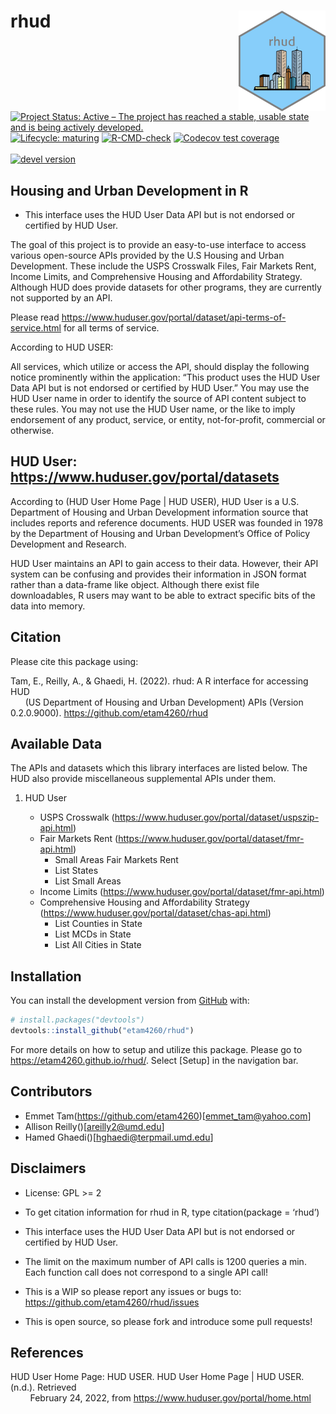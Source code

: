 
<!-- README.md is generated from README.Rmd. Please edit that file -->

# rhud <img src='man/figures/logo.png' align="right" width="139"/>

<!-- badges: start -->

[![Project Status: Active – The project has reached a stable, usable
state and is being actively
developed.](https://www.repostatus.org/badges/latest/active.svg)](https://www.repostatus.org/#active)
[![Lifecycle:
maturing](https://img.shields.io/badge/lifecycle-maturing-blue.svg)](https://www.tidyverse.org/lifecycle/#maturing)
[![R-CMD-check](https://github.com/etam4260/rhud/workflows/R-CMD-check/badge.svg)](https://github.com/etam4260/rhud/actions)
[![Codecov test
coverage](https://codecov.io/gh/etam4260/rhud/branch/main/graph/badge.svg)](https://codecov.io/gh/etam4260/rhud?branch=main)
<br/> <br/> [![devel
version](https://img.shields.io/badge/devel%20version-0.2.0.9000-yellow)]()

<!-- badges: end -->

## Housing and Urban Development in R

-   This interface uses the HUD User Data API but is not endorsed or
    certified by HUD User.

The goal of this project is to provide an easy-to-use interface to
access various open-source APIs provided by the U.S Housing and Urban
Development. These include the USPS Crosswalk Files, Fair Markets Rent,
Income Limits, and Comprehensive Housing and Affordability Strategy.
Although HUD does provide datasets for other programs, they are
currently not supported by an API.

Please read
<https://www.huduser.gov/portal/dataset/api-terms-of-service.html> for
all terms of service.

According to HUD USER:

All services, which utilize or access the API, should display the
following notice prominently within the application: “This product uses
the HUD User Data API but is not endorsed or certified by HUD User.” You
may use the HUD User name in order to identify the source of API content
subject to these rules. You may not use the HUD User name, or the like
to imply endorsement of any product, service, or entity, not-for-profit,
commercial or otherwise.

## HUD User: <https://www.huduser.gov/portal/datasets>

According to (HUD User Home Page \| HUD USER), HUD User is a U.S.
Department of Housing and Urban Development information source that
includes reports and reference documents. HUD USER was founded in 1978
by the Department of Housing and Urban Development’s Office of Policy
Development and Research.

HUD User maintains an API to gain access to their data. However, their
API system can be confusing and provides their information in JSON
format rather than a data-frame like object. Although there exist file
downloadables, R users may want to be able to extract specific bits of
the data into memory.

## Citation

Please cite this package using:

Tam, E., Reilly, A., & Ghaedi, H. (2022). rhud: A R interface for
accessing HUD  
      (US Department of Housing and Urban Development) APIs (Version
0.2.0.9000). <https://github.com/etam4260/rhud>

## Available Data

The APIs and datasets which this library interfaces are listed below.
The HUD also provide miscellaneous supplemental APIs under them.

1.  HUD User

    -   USPS Crosswalk
        (<https://www.huduser.gov/portal/dataset/uspszip-api.html>)
    -   Fair Markets Rent
        (<https://www.huduser.gov/portal/dataset/fmr-api.html>)
        -   Small Areas Fair Markets Rent
        -   List States
        -   List Small Areas
    -   Income Limits
        (<https://www.huduser.gov/portal/dataset/fmr-api.html>)
    -   Comprehensive Housing and Affordability Strategy
        (<https://www.huduser.gov/portal/dataset/chas-api.html>)
        -   List Counties in State
        -   List MCDs in State
        -   List All Cities in State

## Installation

You can install the development version from
[GitHub](https://github.com/) with:

``` r
# install.packages("devtools")
devtools::install_github("etam4260/rhud")
```

For more details on how to setup and utilize this package. Please go to
<https://etam4260.github.io/rhud/>. Select \[Setup\] in the navigation
bar.

## Contributors

-   Emmet Tam(<https://github.com/etam4260>)\[<emmet_tam@yahoo.com>\]
-   Allison Reilly()\[<areilly2@umd.edu>\]
-   Hamed Ghaedi()\[<hghaedi@terpmail.umd.edu>\]

## Disclaimers

-   License: GPL >= 2

-   To get citation information for rhud in R, type citation(package =
    ‘rhud’)

-   This interface uses the HUD User Data API but is not endorsed or
    certified by HUD User.

-   The limit on the maximum number of API calls is 1200 queries a min.
    Each function call does not correspond to a single API call!

-   This is a WIP so please report any issues or bugs to:
    <https://github.com/etam4260/rhud/issues>

-   This is open source, so please fork and introduce some pull
    requests!

## References

HUD User Home Page: HUD USER. HUD User Home Page \| HUD USER. (n.d.).
Retrieved  
        February 24, 2022, from
<https://www.huduser.gov/portal/home.html>
